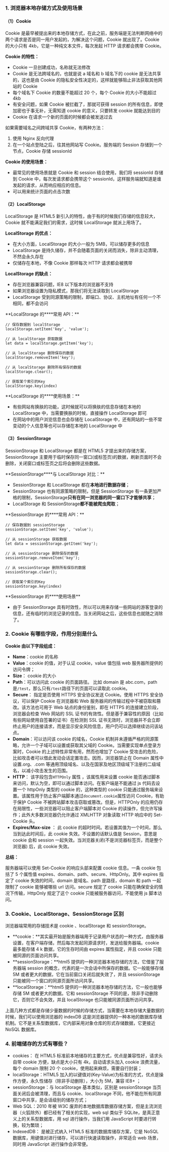 ### 1. 浏览器本地存储方式及使用场景

#### （1）Cookie

Cookie 是最早被提出来的本地存储方式，在此之前，服务端是无法判断网络中的两个请求是否是同一用户发起的，为解决这个问题，Cookie 就出现了。Cookie 的大小只有 4kb，它是一种纯文本文件，每次发起 HTTP 请求都会携带 Cookie。

**Cookie 的特性：**

- Cookie 一旦创建成功，名称就无法修改
- Cookie 是无法跨域名的，也就是说 a 域名和 b 域名下的 cookie 是无法共享的，这也是由 Cookie 的隐私安全性决定的，这样就能够阻止非法获取其他网站的 Cookie
- 每个域名下 Cookie 的数量不能超过 20 个，每个 Cookie 的大小不能超过 4kb
- 有安全问题，如果 Cookie 被拦截了，那就可获得 session 的所有信息，即使加密也于事无补，无需知道 cookie 的意义，只要转发 cookie 就能达到目的
- Cookie 在请求一个新的页面的时候都会被发送过去

如果需要域名之间跨域共享 Cookie，有两种方法：

1. 使用 Nginx 反向代理
2. 在一个站点登陆之后，往其他网站写 Cookie。服务端的 Session 存储到一个节点，Cookie 存储 sessionId

**Cookie 的使用场景：**

- 最常见的使用场景就是 Cookie 和 session 结合使用，我们将 sessionId 存储到 Cookie 中，每次发请求都会携带这个 sessionId，这样服务端就知道是谁发起的请求，从而响应相应的信息。
- 可以用来统计页面的点击次数

#### （2）LocalStorage

LocalStorage 是 HTML5 新引入的特性，由于有的时候我们存储的信息较大，Cookie 就不能满足我们的需求，这时候 LocalStorage 就派上用场了。

**LocalStorage 的优点：**

- 在大小方面，LocalStorage 的大小一般为 5MB，可以储存更多的信息
- LocalStorage 是持久储存，并不会随着页面的关闭而消失，除非主动清理，不然会永久存在
- 仅储存在本地，不像 Cookie 那样每次 HTTP 请求都会被携带

**LocalStorage 的缺点：**

- 存在浏览器兼容问题，IE8 以下版本的浏览器不支持
- 如果浏览器设置为隐私模式，那我们将无法读取到 LocalStorage
- LocalStorage 受到同源策略的限制，即端口、协议、主机地址有任何一个不相同，都不会访问

**LocalStorage 的\*\***常用 API：\*\*

```
// 保存数据到 localStorage
localStorage.setItem('key', 'value');

// 从 localStorage 获取数据
let data = localStorage.getItem('key');

// 从 localStorage 删除保存的数据
localStorage.removeItem('key');

// 从 localStorage 删除所有保存的数据
localStorage.clear();

// 获取某个索引的Key
localStorage.key(index)
```

**LocalStorage 的\*\***使用场景：\*\*

- 有些网站有换肤的功能，这时候就可以将换肤的信息存储在本地的 LocalStorage 中，当需要换肤的时候，直接操作 LocalStorage 即可
- 在网站中的用户浏览信息也会存储在 LocalStorage 中，还有网站的一些不常变动的个人信息等也可以存储在本地的 LocalStorage 中

#### （3）SessionStorage

SessionStorage 和 LocalStorage 都是在 HTML5 才提出来的存储方案，SessionStorage 主要用于临时保存同一窗口(或标签页)的数据，刷新页面时不会删除，关闭窗口或标签页之后将会删除这些数据。

**SessionStorage\*\***与 LocalStorage 对比：\*\*

- SessionStorage 和 LocalStorage 都在**本地进行数据存储**；
- SessionStorage 也有同源策略的限制，但是 SessionStorage 有一条更加严格的限制，SessionStorage**只有在同一浏览器的同一窗口下才能够共享**；
- LocalStorage 和 SessionStorage**都不能被爬虫爬取**；

**SessionStorage 的\*\***常用 API：\*\*

```
// 保存数据到 sessionStorage
sessionStorage.setItem('key', 'value');

// 从 sessionStorage 获取数据
let data = sessionStorage.getItem('key');

// 从 sessionStorage 删除保存的数据
sessionStorage.removeItem('key');

// 从 sessionStorage 删除所有保存的数据
sessionStorage.clear();

// 获取某个索引的Key
sessionStorage.key(index)
```

**SessionStorage 的\*\***使用场景\*\*

- 由于 SessionStorage 具有时效性，所以可以用来存储一些网站的游客登录的信息，还有临时的浏览记录的信息。当关闭网站之后，这些信息也就随之消除了。

### 2. Cookie 有哪些字段，作用分别是什么

**Cookie 由以下字段组成：**

- **Name**：cookie 的名称
- **Value**：cookie 的值，对于认证 cookie，value 值包括 web 服务器所提供的访问令牌；
- **Size**： cookie 的大小
- **Path**：可以访问此 cookie 的页面路径。 比如 domain 是 abc.com，path 是`/test`，那么只有`/test`路径下的页面可以读取此 cookie。
- **Secure**： 指定是否使用 HTTPS 安全协议发送 Cookie。使用 HTTPS 安全协议，可以保护 Cookie 在浏览器和 Web 服务器间的传输过程中不被窃取和篡改。该方法也可用于 Web 站点的身份鉴别，即在 HTTPS 的连接建立阶段，浏览器会检查 Web 网站的 SSL 证书的有效性。但是基于兼容性的原因（比如有些网站使用自签署的证书）在检测到 SSL 证书无效时，浏览器并不会立即终止用户的连接请求，而是显示安全风险信息，用户仍可以选择继续访问该站点。
- **Domain**：可以访问该 cookie 的域名，Cookie 机制并未遵循严格的同源策略，允许一个子域可以设置或获取其父域的 Cookie。当需要实现单点登录方案时，Cookie 的上述特性非常有用，然而也增加了 Cookie 受攻击的危险，比如攻击者可以借此发动会话定置攻击。因而，浏览器禁止在 Domain 属性中设置.org、.com 等通用顶级域名、以及在国家及地区顶级域下注册的二级域名，以减小攻击发生的范围。
- **HTTP**： 该字段包含`HTTPOnly` 属性 ，该属性用来设置 cookie 能否通过脚本来访问，默认为空，即可以通过脚本访问。在客户端是不能通过 js 代码去设置一个 httpOnly 类型的 cookie 的，这种类型的 cookie 只能通过服务端来设置。该属性用于防止客户端脚本通过`document.cookie`属性访问 Cookie，有助于保护 Cookie 不被跨站脚本攻击窃取或篡改。但是，HTTPOnly 的应用仍存在局限性，一些浏览器可以阻止客户端脚本对 Cookie 的读操作，但允许写操作；此外大多数浏览器仍允许通过 XMLHTTP 对象读取 HTTP 响应中的 Set-Cookie 头。
- **Expires/Max-size** ： 此 cookie 的超时时间。若设置其值为一个时间，那么当到达此时间后，此 cookie 失效。不设置的话默认值是 Session，意思是 cookie 会和 session 一起失效。当浏览器关闭(不是浏览器标签页，而是整个浏览器) 后，此 cookie 失效。

**总结：**

服务器端可以使用 Set-Cookie 的响应头部来配置 cookie 信息。一条 cookie 包括了 5 个属性值 expires、domain、path、secure、HttpOnly。其中 expires 指定了 cookie 失效的时间，domain 是域名、path 是路径，domain 和 path 一起限制了 cookie 能够被哪些 url 访问。secure 规定了 cookie 只能在确保安全的情况下传输，HttpOnly 规定了这个 cookie 只能被服务器访问，不能使用 js 脚本访问。

### 3. Cookie、LocalStorage、SessionStorage 区别

浏览器端常用的存储技术是 cookie 、localStorage 和 sessionStorage。

- **cookie：**其实最开始是服务器端用于记录用户状态的一种方式，由服务器设置，在客户端存储，然后每次发起同源请求时，发送给服务器端。cookie 最多能存储 4 k 数据，它的生存时间由 expires 属性指定，并且 cookie 只能被同源的页面访问共享。
- **sessionStorage：**html5 提供的一种浏览器本地存储的方法，它借鉴了服务器端 session 的概念，代表的是一次会话中所保存的数据。它一般能够存储 5M 或者更大的数据，它在当前窗口关闭后就失效了，并且 sessionStorage 只能被同一个窗口的同源页面所访问共享。
- **localStorage：**html5 提供的一种浏览器本地存储的方法，它一般也能够存储 5M 或者更大的数据。它和 sessionStorage 不同的是，除非手动删除它，否则它不会失效，并且 localStorage 也只能被同源页面所访问共享。

上面几种方式都是存储少量数据的时候的存储方式，当需要在本地存储大量数据的时候，我们可以使用浏览器的 indexDB 这是浏览器提供的一种本地的数据库存储机制。它不是关系型数据库，它内部采用对象仓库的形式存储数据，它更接近 NoSQL 数据库。

### 4. 前端储存的⽅式有哪些？

- cookies： 在 HTML5 标准前本地储存的主要⽅式，优点是兼容性好，请求头⾃带 cookie ⽅便，缺点是⼤⼩只有 4k，⾃动请求头加⼊ cookie 浪费流量，每个 domain 限制 20 个 cookie，使⽤起来麻烦，需要⾃⾏封装；
- localStorage：HTML5 加⼊的以键值对(Key-Value)为标准的⽅式，优点是操作⽅便，永久性储存（除⾮⼿动删除），⼤⼩为 5M，兼容 IE8+ ；
- sessionStorage：与 localStorage 基本类似，区别是 sessionStorage 当⻚⾯关闭后会被清理，⽽且与 cookie、localStorage 不同，他不能在所有同源窗⼝中共享，是会话级别的储存⽅式；
- Web SQL：2010 年被 W3C 废弃的本地数据库数据存储⽅案，但是主流浏览器（⽕狐除外）都已经有了相关的实现，web sql 类似于 SQLite，是真正意义上的关系型数据库，⽤ sql 进⾏操作，当我们⽤ JavaScript 时要进⾏转换，较为繁琐；
- IndexedDB： 是被正式纳⼊ HTML5 标准的数据库储存⽅案，它是 NoSQL 数据库，⽤键值对进⾏储存，可以进⾏快速读取操作，⾮常适合 web 场景，同时⽤ JavaScript 进⾏操作会⾮常便。
